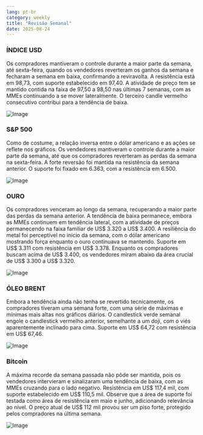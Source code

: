 ```yaml
---
lang: pt-br
category: weekly
title: "Revisão Semanal"
date: 2025-08-24
---
```


### ÍNDICE USD

Os compradores mantiveram o controle durante a maior parte da semana, até sexta-feira, quando os vendedores reverteram os ganhos da semana e fecharam a semana em baixa, confirmando a reviravolta. A resistência está em 98,73, com suporte estabelecido em 97,40. A atividade de preço tem se mantido contida na faixa de 97,50 a 98,50 nas últimas 7 semanas, com as MMEs continuando a se mover lateralmente. O terceiro candle vermelho consecutivo contribui para a tendência de baixa.

![Image](https://markleighedu.github.io/img/Aug-2025/24-Aug-2025/usdindex.jpg)

### S&P 500

Como de costume, a relação inversa entre o dólar americano e as ações se reflete nos gráficos. Os vendedores mantiveram o controle durante a maior parte da semana, até que os compradores reverteram as perdas da semana na sexta-feira. A forte reversão foi mantida na resistência da semana anterior. O suporte foi fixado em 6.363, com a resistência em 6.500.

![Image](https://markleighedu.github.io/img/Aug-2025/24-Aug-2025/sp500.jpg)

### OURO

Os compradores venceram ao longo da semana, recuperando a maior parte das perdas da semana anterior. A tendência de baixa permanece, embora as MMEs continuem em tendência lateral, com a atividade de preços permanecendo na faixa familiar de US$ 3.320 a US$ 3.400. A resiliência do metal foi perceptível no início da semana, com o dólar americano mostrando força enquanto o ouro continuava se mantendo. Suporte em US$ 3.311 com resistência em US$ 3.378. Enquanto os compradores buscam acima de US$ 3.400, os vendedores miram abaixo da área crucial de US$ 3.300 a US$ 3.320.

![Image](https://markleighedu.github.io/img/Aug-2025/24-Aug-2025/gold.jpg)

### ÓLEO BRENT

Embora a tendência ainda não tenha se revertido tecnicamente, os compradores tiveram uma semana forte, com uma série de máximas e mínimas mais altas nos gráficos diários. O candlestick verde semanal engole o candlestick vermelho anterior, semelhante a um doji, com o viés aparentemente inclinado para cima. Suporte em US$ 64,72 com resistência em US$ 67,46.

![Image](https://markleighedu.github.io/img/Aug-2025/24-Aug-2025/brentoil.jpg)

### Bitcoin

A máxima recorde da semana passada não pôde ser mantida, pois os vendedores intervieram e sinalizaram uma tendência de baixa, com as MMEs cruzando para o lado negativo. Resistência em US$ 117,4 mil, com suporte estabelecido em US$ 110,5 mil. Observe que a área de suporte foi testada como área de resistência em maio e junho, adicionando relevância ao nível. O preço atual de US$ 112 mil provou ser um piso forte, protegido pelos compradores na última semana.

![Image](https://markleighedu.github.io/img/Aug-2025/24-Aug-2025/bitcoin.jpg)

